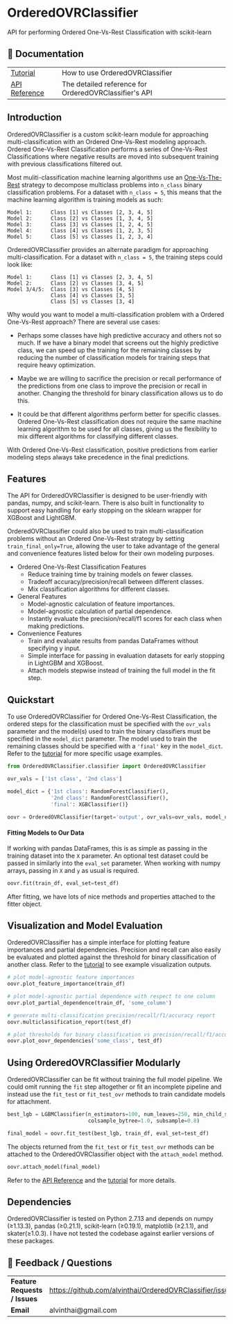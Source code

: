 # OrderedOVRClassifier
API for performing Ordered One-Vs-Rest Classification with scikit-learn

## 📖 Documentation

<table>
<tr>
    <td>
    	<a href=http://nbviewer.jupyter.org/github/alvinthai/OrderedOVRClassifier/blob/master/examples/example.ipynb>Tutorial</a>
    </td>
    <td>How to use OrderedOVRClassifier</td>
</tr>
<tr>
    <td>
    	<a href=https://alvinthai.github.io/OrderedOVRClassifier/api_reference.html>API Reference</a>
    </td>
    <td>The detailed reference for OrderedOVRClassifier's API</td>
</tr>
</table>


## Introduction

OrderedOVRClassifier is a custom scikit-learn module for approaching multi-classification with an Ordered One-Vs-Rest modeling approach. Ordered One-Vs-Rest Classification performs a series of One-Vs-Rest Classifications where negative results are moved into subsequent training with previous classifications filtered out.

Most muliti-classification machine learning algorithms use an [One-Vs-The-Rest](http://scikit-learn.org/stable/modules/multiclass.html#one-vs-the-rest) strategy to decompose multiclass problems into ``n_class`` binary classification problems. For a dataset with ``n_class = 5``, this means that the machine learning algorithm is training models as such:

```
Model 1:      Class [1] vs Classes [2, 3, 4, 5]
Model 2:      Class [2] vs Classes [1, 3, 4, 5]
Model 3:      Class [3] vs Classes [1, 2, 4, 5]
Model 4:      Class [4] vs Classes [1, 2, 3, 5]
Model 5:      Class [5] vs Classes [1, 2, 3, 4]
```

OrderedOVRClassifier provides an alternate paradigm for approaching multi-classification. For a dataset with ``n_class = 5``, the training steps could look like:

```
Model 1:      Class [1] vs Classes [2, 3, 4, 5]
Model 2:      Class [2] vs Classes [3, 4, 5]
Model 3/4/5:  Class [3] vs Classes [4, 5]
              Class [4] vs Classes [3, 5]
              Class [5] vs Classes [3, 4]
```

Why would you want to model a multi-classification problem with a Ordered One-Vs-Rest approach? There are several use cases:
- Perhaps some classes have high predictive accuracy and others not so much. If we have a binary model that screens out the highly predictive class, we can speed up the training for the remaining classes by reducing the number of classification models for training steps that require heavy optimization.

- Maybe we are willing to sacrifice the precision or recall performance of the predictions from one class to improve the precision or recall in another. Changing the threshold for binary classification allows us to do this.

- It could be that different algorithms perform better for specific classes. Ordered One-Vs-Rest classification does not require the same machine learning algorithm to be used for all classes, giving us the flexibility to mix different algorithms for classifying different classes.

With Ordered One-Vs-Rest classification, positive predictions from earlier modeling steps always take precedence in the final predictions.


## Features

The API for OrderedOVRClassifier is designed to be user-friendly with pandas, numpy, and scikit-learn. There is also built in functionality to support easy handling for early stopping on the sklearn wrapper for XGBoost and LightGBM.

OrderedOVRClassifier could also be used to train multi-classification problems without an Ordered One-Vs-Rest strategy by setting ``train_final_only=True``, allowing the user to take advantage of the general and convenience features listed below for their own modeling purposes.

- Ordered One-Vs-Rest Classification Features
  - Reduce training time by training models on fewer classes.
  - Tradeoff accuracy/precision/recall between different classes.
  - Mix classification algorithms for different classes.
- General Features
  - Model-agnostic calculation of feature importances.
  - Model-agnostic calculation of partial dependence.
  - Instantly evaluate the precision/recall/f1 scores for each class when making predictions.
- Convenience Features
  - Train and evaluate results from pandas DataFrames without specifying y input.
  - Simple interface for passing in evaluation datasets for early stopping in LightGBM and XGBoost.
  - Attach models stepwise instead of training the full model in the fit step.


## Quickstart

To use OrderedOVRClassifier for Ordered One-Vs-Rest Classification, the ordered steps for the classification must be specified with the ``ovr_vals`` parameter and the model(s) used to train the binary classifiers must be specified in the ``model_dict`` parameter. The model used to train the remaining classes should be specified with a ``'final'`` key in the ``model_dict``. Refer to the [tutorial](http://nbviewer.jupyter.org/github/alvinthai/OrderedOVRClassifier/blob/master/examples/example.ipynb) for more specific usage examples.

```python
from OrderedOVRClassifier.classifier import OrderedOVRClassifier

ovr_vals = ['1st class', '2nd class']

model_dict = {'1st class': RandomForestClassifier(),
              '2nd class': RandomForestClassifier(),
              'final': XGBClassifier()}

oovr = OrderedOVRClassifier(target='output', ovr_vals=ovr_vals, model_dict=model_dict)
```

#### Fitting Models to Our Data

If working with pandas DataFrames, this is as simple as passing in the training dataset into the ``X`` parameter. An optional test dataset could be passed in similarly into the ``eval_set`` parameter. When working with numpy arrays, passing in ``X`` and ``y`` as usual is required.

```python
oovr.fit(train_df, eval_set=test_df)
```

After fitting, we have lots of nice methods and properties attached to the fitter object.

## Visualization and Model Evaluation

OrderedOVRClassifier has a simple interface for plotting feature importances and partial dependencies. Precision and recall can also easily be evaluated and plotted against the threshold for binary classification of another class. Refer to the [tutorial](http://nbviewer.jupyter.org/github/alvinthai/OrderedOVRClassifier/blob/master/examples/example.ipynb#Plot-Feature-Importance) to see example visualization outputs.

```python
# plot model-agnostic feature importances
oovr.plot_feature_importance(train_df)

# plot model-agnostic partial dependence with respect to one column
oovr.plot_partial_dependence(train_df, 'some_column')

# generate multi-classification precision/recall/f1/accuracy report
oovr.multiclassification_report(test_df)

# plot thresholds for binary classification vs precision/recall/f1/accuracy
oovr.plot_oovr_dependencies('some_class', test_df)
```

## Using OrderedOVRClassifier Modularly

OrderedOVRClassifier can be fit without training the full model pipeline. We could omit running the ``fit`` step altogether or fit an incomplete pipeline and instead use the ``fit_test`` or ``fit_test_ovr`` methods to train candidate models for attachment.

```python
best_lgb = LGBMClassifier(n_estimators=100, num_leaves=250, min_child_samples=5,
                          colsample_bytree=1.0, subsample=0.8)

final_model = oovr.fit_test(best_lgb, train_df, eval_set=test_df)
```

The objects returned from the ``fit_test`` or ``fit_test_ovr`` methods can be attached to the OrderedOVRClassifier object with the ``attach_model`` method.
```python
oovr.attach_model(final_model)  
```

Refer to the [API Reference](https://alvinthai.github.io/OrderedOVRClassifier/api_reference.html#model-selection-api) and the [tutorial](http://nbviewer.jupyter.org/github/alvinthai/OrderedOVRClassifier/blob/master/examples/example.ipynb#Test-and-Attach-Models) for more details.

## Dependencies

OrderedOVRClassifier is tested on Python 2.7.13 and depends on numpy (≥1.13.3),
pandas (≥0.21.1), scikit-learn (≥0.19.1), matplotlib (≥2.1.1), and skater(≥1.0.3). I have not tested the codebase against earlier versions of these packages.


## 💬 Feedback / Questions

<table>
<tr>
	<td><b>Feature Requests / Issues</b></td>
    <td>
    	<a href=https://github.com/alvinthai/OrderedOVRClassifier/issues>https://github.com/alvinthai/OrderedOVRClassifier/issues</a>
    </td>
</tr>
<tr>
	<td><b>Email</b></td>
    <td>alvinthai@gmail.com</td>
</tr>
</table>
